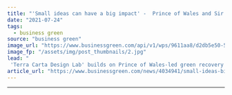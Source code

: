 ```yaml
---
title: "'Small ideas can have a big impact' -  Prince of Wales and Sir Jony Ive launch green design competition"
date: "2021-07-24"
tags: 
  - business green
source: "business green"
image_url: "https://www.businessgreen.com/api/v1/wps/9611aa8/d2db5e50-5fe4-46f5-a5f9-9efe65e563b9/1/Prince-of-Wales-185x114.jpg"
image_fp: "/assets/img/post_thumbnails/2.jpg"
lead: "
 'Terra Carta Design Lab' builds on Prince of Wales-led green recovery charter launched earlier this year ..."
article_url: "https://www.businessgreen.com/news/4034941/small-ideas-big-impact-prince-wales-sir-jony-ive-launch-green-design-competition"
---
```


---
